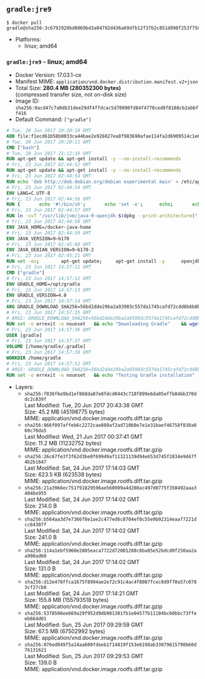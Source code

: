 ## `gradle:jre9`

```console
$ docker pull gradle@sha256:3c6792920bd8069bd3a04792d436a69dfb12f37b2c851d898f253f750b4137d2
```

-	Platforms:
	-	linux; amd64

### `gradle:jre9` - linux; amd64

-	Docker Version: 17.03.1-ce
-	Manifest MIME: `application/vnd.docker.distribution.manifest.v2+json`
-	Total Size: **280.4 MB (280352300 bytes)**  
	(compressed transfer size, not on-disk size)
-	Image ID: `sha256:0acd47c7a0db31dee29df4ffdcac5d70090fd84f4770ced8f8188cb2abbff416`
-	Default Command: `["gradle"]`

```dockerfile
# Tue, 20 Jun 2017 20:20:10 GMT
ADD file:f1ecd61b58b0033ca44bae2e926027ea8f983690afae114fa2d6909514c1e660 in / 
# Tue, 20 Jun 2017 20:20:11 GMT
CMD ["bash"]
# Tue, 20 Jun 2017 21:12:16 GMT
RUN apt-get update && apt-get install -y --no-install-recommends 		ca-certificates 		curl 		wget 	&& rm -rf /var/lib/apt/lists/*
# Fri, 23 Jun 2017 02:44:52 GMT
RUN apt-get update && apt-get install -y --no-install-recommends 		bzip2 		unzip 		xz-utils 	&& rm -rf /var/lib/apt/lists/*
# Fri, 23 Jun 2017 02:44:54 GMT
RUN echo 'deb http://deb.debian.org/debian experimental main' > /etc/apt/sources.list.d/experimental.list
# Fri, 23 Jun 2017 02:44:54 GMT
ENV LANG=C.UTF-8
# Fri, 23 Jun 2017 02:44:56 GMT
RUN { 		echo '#!/bin/sh'; 		echo 'set -e'; 		echo; 		echo 'dirname "$(dirname "$(readlink -f "$(which javac || which java)")")"'; 	} > /usr/local/bin/docker-java-home 	&& chmod +x /usr/local/bin/docker-java-home
# Fri, 23 Jun 2017 02:44:57 GMT
RUN ln -svT "/usr/lib/jvm/java-9-openjdk-$(dpkg --print-architecture)" /docker-java-home
# Fri, 23 Jun 2017 02:44:58 GMT
ENV JAVA_HOME=/docker-java-home
# Fri, 23 Jun 2017 02:44:59 GMT
ENV JAVA_VERSION=9~b170
# Fri, 23 Jun 2017 02:45:00 GMT
ENV JAVA_DEBIAN_VERSION=9~b170-2
# Fri, 23 Jun 2017 02:45:21 GMT
RUN set -ex; 		apt-get update; 	apt-get install -y 		openjdk-9-jre-headless="$JAVA_DEBIAN_VERSION" 	; 	rm -rf /var/lib/apt/lists/*; 		[ "$(readlink -f "$JAVA_HOME")" = "$(docker-java-home)" ]; 		update-alternatives --get-selections | awk -v home="$(readlink -f "$JAVA_HOME")" 'index($3, home) == 1 { $2 = "manual"; print | "update-alternatives --set-selections" }'; 	update-alternatives --query java | grep -q 'Status: manual'
# Fri, 23 Jun 2017 14:57:11 GMT
CMD ["gradle"]
# Fri, 23 Jun 2017 14:57:12 GMT
ENV GRADLE_HOME=/opt/gradle
# Fri, 23 Jun 2017 14:57:13 GMT
ENV GRADLE_VERSION=4.0
# Fri, 23 Jun 2017 14:57:14 GMT
ARG GRADLE_DOWNLOAD_SHA256=56bd2dde29ba2a93903c557da1745cafd72cdd8b6b0b83c05a40ed7896b79dfe
# Fri, 23 Jun 2017 14:57:35 GMT
# ARGS: GRADLE_DOWNLOAD_SHA256=56bd2dde29ba2a93903c557da1745cafd72cdd8b6b0b83c05a40ed7896b79dfe
RUN set -o errexit -o nounset 	&& echo "Downloading Gradle" 	&& wget --no-verbose --output-document=gradle.zip "https://services.gradle.org/distributions/gradle-${GRADLE_VERSION}-bin.zip" 		&& echo "Checking download hash" 	&& echo "${GRADLE_DOWNLOAD_SHA256} *gradle.zip" | sha256sum --check - 		&& echo "Installing Gradle" 	&& unzip gradle.zip 	&& rm gradle.zip 	&& mv "gradle-${GRADLE_VERSION}" "${GRADLE_HOME}/" 	&& ln --symbolic "${GRADLE_HOME}/bin/gradle" /usr/bin/gradle 		&& echo "Adding gradle user and group" 	&& groupadd --system --gid 1000 gradle 	&& useradd --system --gid gradle --uid 1000 --shell /bin/bash --create-home gradle 	&& mkdir /home/gradle/.gradle 	&& chown --recursive gradle:gradle /home/gradle
# Fri, 23 Jun 2017 14:57:36 GMT
USER [gradle]
# Fri, 23 Jun 2017 14:57:37 GMT
VOLUME [/home/gradle/.gradle]
# Fri, 23 Jun 2017 14:57:38 GMT
WORKDIR /home/gradle
# Fri, 23 Jun 2017 14:57:52 GMT
# ARGS: GRADLE_DOWNLOAD_SHA256=56bd2dde29ba2a93903c557da1745cafd72cdd8b6b0b83c05a40ed7896b79dfe
RUN set -o errexit -o nounset 	&& echo "Testing Gradle installation" 	&& gradle --version
```

-	Layers:
	-	`sha256:f836f6e9bd1ef868da87e8fdcd0443c718f899e6da05effb84bb370ddc2c039f`  
		Last Modified: Tue, 20 Jun 2017 20:43:38 GMT  
		Size: 45.2 MB (45198775 bytes)  
		MIME: application/vnd.docker.image.rootfs.diff.tar.gzip
	-	`sha256:866f097affeb6c2272cae889af2ad71060e7e1e31baef46758f838a060c70da5`  
		Last Modified: Wed, 21 Jun 2017 00:37:41 GMT  
		Size: 11.2 MB (11232752 bytes)  
		MIME: application/vnd.docker.image.rootfs.diff.tar.gzip
	-	`sha256:26c67fe3f3f62d3be0f69949af11321139d94e653d745f2834e9d47f4b2b1647`  
		Last Modified: Sat, 24 Jun 2017 17:14:03 GMT  
		Size: 623.5 KB (623538 bytes)  
		MIME: application/vnd.docker.image.rootfs.diff.tar.gzip
	-	`sha256:21a3966ec751f91829596ae560909a4d208ac497d0775f350492aaa34046e955`  
		Last Modified: Sat, 24 Jun 2017 17:14:02 GMT  
		Size: 214.0 B  
		MIME: application/vnd.docker.image.rootfs.diff.tar.gzip
	-	`sha256:b564aa3d7e7366f8e1ae2c477ed6c8704ef8c55e9b92314eaaf7221dcc64307f`  
		Last Modified: Sat, 24 Jun 2017 17:14:02 GMT  
		Size: 241.0 B  
		MIME: application/vnd.docker.image.rootfs.diff.tar.gzip
	-	`sha256:114a1ebf5960e2805eaca7722d72001288c8ba85e52bdcd0f250aa2aa998ad60`  
		Last Modified: Sat, 24 Jun 2017 17:14:02 GMT  
		Size: 131.0 B  
		MIME: application/vnd.docker.image.rootfs.diff.tar.gzip
	-	`sha256:d12e478ffca1675f8994ae2e72c91c4ac4f8087fcec0d9f70a57c0783cf27cb8`  
		Last Modified: Sat, 24 Jun 2017 17:14:21 GMT  
		Size: 155.8 MB (155793518 bytes)  
		MIME: application/vnd.docker.image.rootfs.diff.tar.gzip
	-	`sha256:5378506ee669a29f952d9db901301fb1e04577b11104bc60bbc73ffeeb664d01`  
		Last Modified: Sun, 25 Jun 2017 09:29:59 GMT  
		Size: 67.5 MB (67502992 bytes)  
		MIME: application/vnd.docker.image.rootfs.diff.tar.gzip
	-	`sha256:076ed049f5a14aa600fdeeb1f14819f153e6198ab33079615798b60d76131621`  
		Last Modified: Sun, 25 Jun 2017 09:29:53 GMT  
		Size: 139.0 B  
		MIME: application/vnd.docker.image.rootfs.diff.tar.gzip
